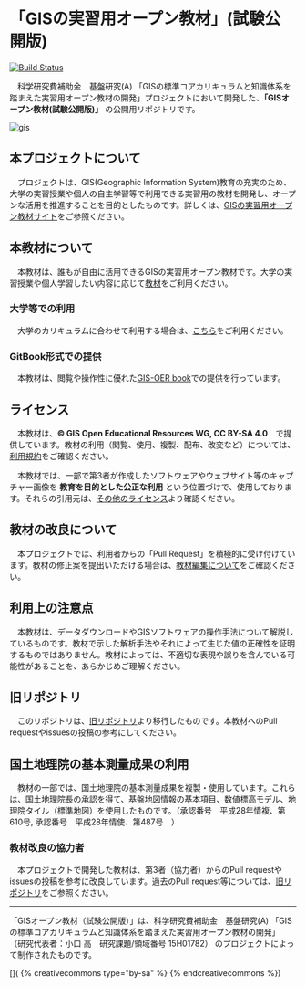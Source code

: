 # 「GISの実習用オープン教材」(試験公開版)

[![Build Status](https://travis-ci.org/gis-oer/gis-oer.svg?branch=master)](https://travis-ci.org/gis-oer/gis-oer)

　科学研究費補助金　基盤研究(A) 「GISの標準コアカリキュラムと知識体系を踏まえた実習用オープン教材の開発」プロジェクトにおいて開発した、**「GISオープン教材(試験公開版)」** の公開用リポジトリです。

![gis](https://raw.githubusercontent.com/yamauchi-inochu/demo/gh-pages/home/img/top.png)

## 本プロジェクトについて
　プロジェクトは、GIS(Geographic Information System)教育の充実のため、大学の実習授業や個人の自主学習等で利用できる実習用の教材を開発し、オープンな活用を推進することを目的としたものです。詳しくは、[GISの実習用オープン教材サイト](#)をご参照ください。

## 本教材について
　本教材は、誰もが自由に活用できるGISの実習用オープン教材です。大学の実習授業や個人学習したい内容に応じて[教材](./GISオープン教材/README.md)をご利用ください。

### 大学等での利用
　大学のカリキュラムに合わせて利用する場合は、[こちら](./GISオープン教材/課題/README.md)をご利用ください。

### GitBook形式での提供
　本教材は、閲覧や操作性に優れた[GIS-OER  book](https://gis-oer.github.io/gitbook/book_3.1/)での提供を行っています。

## ライセンス
　本教材は、**© GIS Open Educational Resources WG, CC BY-SA 4.0**　で提供しています。教材の利用（閲覧、使用、複製、配布、改変など）については、[利用規約]をご確認ください。

　本教材では、一部で第3者が作成したソフトウェアやウェブサイト等のキャプチャー画像を **教育を目的とした公正な利用** という位置づけで、使用しております。それらの引用元は、[その他のライセンス]より確認ください。

## 教材の改良について
　本プロジェクトでは、利用者からの「Pull Request」を積極的に受け付けています。教材の修正案を提出いただける場合は、[教材編集について]をご確認ください。

## 利用上の注意点
　本教材は、データダウンロードやGISソフトウェアの操作手法について解説しているものです。教材で示した解析手法やそれによって生じた値の正確性を証明するものではありません。教材によっては、不適切な表現や誤りを含んでいる可能性があることを、あらかじめご理解ください。

## 旧リポジトリ
　このリポジトリは、[旧リポジトリ]より移行したものです。本教材へのPull requestやissuesの投稿の参考にしてください。

## 国土地理院の基本測量成果の利用
　教材の一部では、国土地理院の基本測量成果を複製・使用しています。これらは、国土地理院長の承認を得て、基盤地図情報の基本項目、数値標高モデル、地理院タイル（標準地図）を使用したものです。（承認番号　平成28年情複、第610号, 承認番号　平成28年情使、第487号　）

### 教材改良の協力者
　本プロジェクトで開発した教材は、第3者（協力者）からのPull requestやissuesの投稿を参考に改良しています。過去のPull request等については、[旧リポジトリ]をご参照ください。

---------------

「GISオープン教材（試験公開版）」は、科学研究費補助金　基盤研究(A) 「GISの標準コアカリキュラムと知識体系を踏まえた実習用オープン教材の開発」 （研究代表者：小口 高　研究課題/領域番号	15H01782） のプロジェクトによって制作されたものです。

[](
{% creativecommons type="by-sa" %}
{% endcreativecommons %})


[旧リポジトリ]:https://github.com/yamauchi-inochu/demo
[その他のライセンス]:./GISオープン教材/その他のライセンスについて.md
[教材編集について]:./GISオープン教材/教材編集について.md
[利用規約]:./利用規約.md
